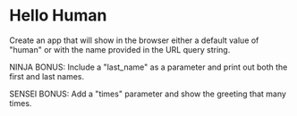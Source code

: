 # Hello Human

Create an app that will show in the browser either a default value of "human" or with the name provided in the URL query string.

NINJA BONUS: Include a "last_name" as a parameter and print out both the first and last names.

SENSEI BONUS: Add a "times" parameter and show the greeting that many times.